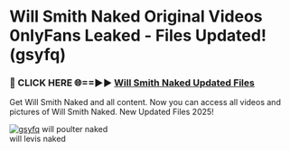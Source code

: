 # Will Smith Naked Original Videos 0nlyFans Leaked - Files Updated! (gsyfq)

<h3>🔴 CLICK HERE 🌐==►► <a href="https://tinyurl.com/yckcrads" rel="nofollow">Will Smith Naked Updated Files</a></h3>

Get Will Smith Naked and all content. Now you can access all videos and pictures of Will Smith Naked. New Updated Files 2025!

[![gsyfq](https://i.imgur.com/hpKpOFt.gif)](https://tinyurl.com/yckcrads)
will poulter naked<br>
will levis naked